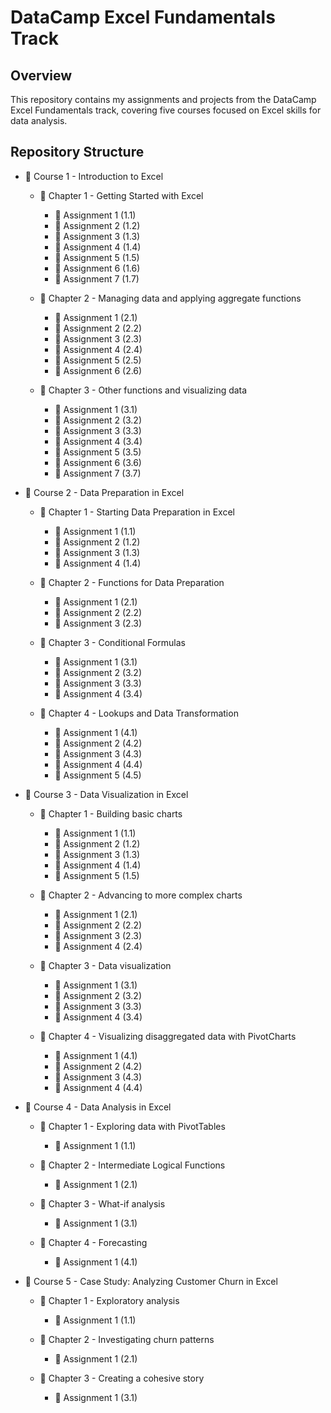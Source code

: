 # DataCamp Excel Fundamentals Track

## Overview
This repository contains my assignments and projects from the DataCamp Excel Fundamentals track, covering five courses focused on Excel skills for data analysis.

## Repository Structure
- 📂 Course 1 - Introduction to Excel
  - 📂 Chapter 1 - Getting Started with Excel
      - 📂 Assignment 1 (1.1)
      - 📂 Assignment 2 (1.2)
      - 📂 Assignment 3 (1.3)
      - 📂 Assignment 4 (1.4)
      - 📂 Assignment 5 (1.5)
      - 📂 Assignment 6 (1.6)
      - 📂 Assignment 7 (1.7)

  - 📂 Chapter 2 - Managing data and applying aggregate functions
      - 📂 Assignment 1 (2.1)
      - 📂 Assignment 2 (2.2)
      - 📂 Assignment 3 (2.3)
      - 📂 Assignment 4 (2.4)
      - 📂 Assignment 5 (2.5)
      - 📂 Assignment 6 (2.6)

   - 📂 Chapter 3 - Other functions and visualizing data
      - 📂 Assignment 1 (3.1)
      - 📂 Assignment 2 (3.2)
      - 📂 Assignment 3 (3.3)
      - 📂 Assignment 4 (3.4)
      - 📂 Assignment 5 (3.5)
      - 📂 Assignment 6 (3.6)
      - 📂 Assignment 7 (3.7)


- 📂 Course 2 - Data Preparation in Excel
  - 📂 Chapter 1 - Starting Data Preparation in Excel
      - 📂 Assignment 1 (1.1)
      - 📂 Assignment 2 (1.2)
      - 📂 Assignment 3 (1.3)
      - 📂 Assignment 4 (1.4)

   - 📂 Chapter 2 - Functions for Data Preparation
      - 📂 Assignment 1 (2.1)
      - 📂 Assignment 2 (2.2)
      - 📂 Assignment 3 (2.3)

  - 📂 Chapter 3 - Conditional Formulas
      - 📂 Assignment 1 (3.1)
      - 📂 Assignment 2 (3.2)
      - 📂 Assignment 3 (3.3)
      - 📂 Assignment 4 (3.4)

  - 📂 Chapter 4 - Lookups and Data Transformation
      - 📂 Assignment 1 (4.1)
      - 📂 Assignment 2 (4.2)
      - 📂 Assignment 3 (4.3)
      - 📂 Assignment 4 (4.4)
      - 📂 Assignment 5 (4.5)


- 📂 Course 3 - Data Visualization in Excel
  - 📂 Chapter 1 - Building basic charts
      - 📂 Assignment 1 (1.1)
      - 📂 Assignment 2 (1.2)
      - 📂 Assignment 3 (1.3)
      - 📂 Assignment 4 (1.4)
      - 📂 Assignment 5 (1.5)

  - 📂 Chapter 2 - Advancing to more complex charts
      - 📂 Assignment 1 (2.1)
      - 📂 Assignment 2 (2.2)
      - 📂 Assignment 3 (2.3)
      - 📂 Assignment 4 (2.4)

  - 📂 Chapter 3 - Data visualization
      - 📂 Assignment 1 (3.1)
      - 📂 Assignment 2 (3.2)
      - 📂 Assignment 3 (3.3)
      - 📂 Assignment 4 (3.4)

  - 📂 Chapter 4 - Visualizing disaggregated data with PivotCharts
      - 📂 Assignment 1 (4.1)
      - 📂 Assignment 2 (4.2)
      - 📂 Assignment 3 (4.3)
      - 📂 Assignment 4 (4.4)


- 📂 Course 4 - Data Analysis in Excel
  - 📂 Chapter 1 - Exploring data with PivotTables
      - 📂 Assignment 1 (1.1)

  - 📂 Chapter 2 - Intermediate Logical Functions
      - 📂 Assignment 1 (2.1)

  - 📂 Chapter 3 - What-if analysis
      - 📂 Assignment 1 (3.1)

  - 📂 Chapter 4 - Forecasting
      - 📂 Assignment 1 (4.1)


- 📂 Course 5 - Case Study: Analyzing Customer Churn in Excel
  - 📂 Chapter 1 - Exploratory analysis
      - 📂 Assignment 1 (1.1)

   - 📂 Chapter 2 - Investigating churn patterns
      - 📂 Assignment 1 (2.1)

  - 📂 Chapter 3 - Creating a cohesive story
      - 📂 Assignment 1 (3.1)
